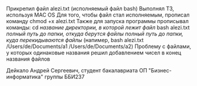 Прикрепил файл alezi.txt (исполняемый файл bash)
Выполнял ТЗ, используя MAC OS
Для того, чтобы файл стал исполняемым, прописал команду chmod +x alezi.txt
Также для запуска программы прописывал команды:
  cd *название директории, в которой лежит файл*
  bash alezi.txt *полный путь до папки, откуда берутся файлы* *полный путь до папки, куда перекидываются файлы* 
    (напимер, bash alezi.txt /Users/de/Documents/a1 /Users/de/Documents/a2)
Проблему с файлами, у которых одинаковые названия решил добавлением чисел в конец названия файлов
  
Дейкало Андрей Сергеевич, студент бакалавриата ОП "Бизнес-информатика" группы ББИ237
